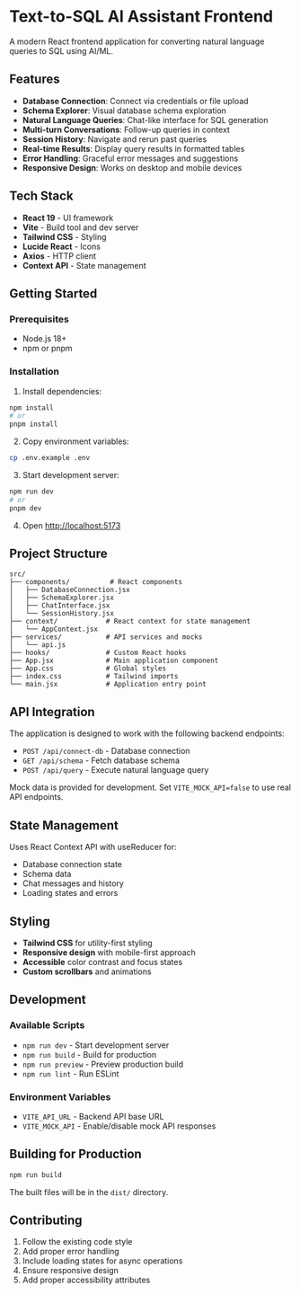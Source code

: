# Text-to-SQL AI Assistant Frontend

A modern React frontend application for converting natural language queries to SQL using AI/ML.

## Features

- **Database Connection**: Connect via credentials or file upload
- **Schema Explorer**: Visual database schema exploration
- **Natural Language Queries**: Chat-like interface for SQL generation
- **Multi-turn Conversations**: Follow-up queries in context
- **Session History**: Navigate and rerun past queries
- **Real-time Results**: Display query results in formatted tables
- **Error Handling**: Graceful error messages and suggestions
- **Responsive Design**: Works on desktop and mobile devices

## Tech Stack

- **React 19** - UI framework
- **Vite** - Build tool and dev server
- **Tailwind CSS** - Styling
- **Lucide React** - Icons
- **Axios** - HTTP client
- **Context API** - State management

## Getting Started

### Prerequisites

- Node.js 18+ 
- npm or pnpm

### Installation

1. Install dependencies:
```bash
npm install
# or
pnpm install
```

2. Copy environment variables:
```bash
cp .env.example .env
```

3. Start development server:
```bash
npm run dev
# or
pnpm dev
```

4. Open [http://localhost:5173](http://localhost:5173)

## Project Structure

```
src/
├── components/          # React components
│   ├── DatabaseConnection.jsx
│   ├── SchemaExplorer.jsx
│   ├── ChatInterface.jsx
│   └── SessionHistory.jsx
├── context/            # React context for state management
│   └── AppContext.jsx
├── services/           # API services and mocks
│   └── api.js
├── hooks/              # Custom React hooks
├── App.jsx             # Main application component
├── App.css             # Global styles
├── index.css           # Tailwind imports
└── main.jsx            # Application entry point
```

## API Integration

The application is designed to work with the following backend endpoints:

- `POST /api/connect-db` - Database connection
- `GET /api/schema` - Fetch database schema
- `POST /api/query` - Execute natural language query

Mock data is provided for development. Set `VITE_MOCK_API=false` to use real API endpoints.

## State Management

Uses React Context API with useReducer for:

- Database connection state
- Schema data
- Chat messages and history
- Loading states and errors

## Styling

- **Tailwind CSS** for utility-first styling
- **Responsive design** with mobile-first approach
- **Accessible** color contrast and focus states
- **Custom scrollbars** and animations

## Development

### Available Scripts

- `npm run dev` - Start development server
- `npm run build` - Build for production
- `npm run preview` - Preview production build
- `npm run lint` - Run ESLint

### Environment Variables

- `VITE_API_URL` - Backend API base URL
- `VITE_MOCK_API` - Enable/disable mock API responses

## Building for Production

```bash
npm run build
```

The built files will be in the `dist/` directory.

## Contributing

1. Follow the existing code style
2. Add proper error handling
3. Include loading states for async operations
4. Ensure responsive design
5. Add proper accessibility attributes